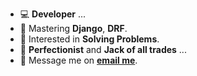 - 💻 **Developer** ...
- 🌱 Mastering **Django**, **DRF**.
- 📝 Interested in **Solving Problems**.
- 🗻 **Perfectionist** and **Jack of all trades** ...
- 💬 Message me on [**email me**](mailto:foroutan.dev@gmail.com).
